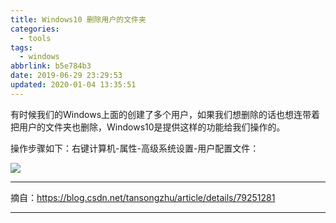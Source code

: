 ```yaml
---
title: Windows10 删除用户的文件夹
categories:
  - tools
tags:
  - windows
abbrlink: b5e784b3
date: 2019-06-29 23:29:53
updated: 2020-01-04 13:35:51
---
```


有时候我们的Windows上面的创建了多个用户，如果我们想删除的话也想连带着把用户的文件夹也删除，Windows10是提供这样的功能给我们操作的。

<!--more-->

操作步骤如下：右键计算机-属性-高级系统设置-用户配置文件： 

![](https://www.itren.tech/2019/media/15781161780209.jpg)

* * *

摘自：https://blog.csdn.net/tansongzhu/article/details/79251281

* * *